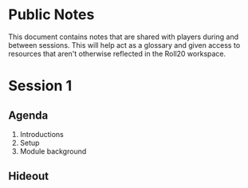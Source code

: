 # Public Notes

This document contains notes that are shared with players during and between sessions. This will help act as a glossary and given access to resources that aren't otherwise reflected in the Roll20 workspace.

# Session 1

## Agenda

1. Introductions
2. Setup
3. Module background

## Hideout